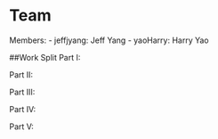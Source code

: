 # Team
Members: - jeffjyang: Jeff Yang
		 - yaoHarry: Harry Yao
		 
##Work Split
Part I:

Part II:

Part III:
 
Part IV:

Part V:

